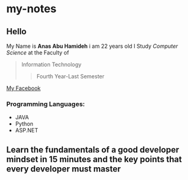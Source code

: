 # my-notes
## Hello
My Name is **Anas Abu Hamideh** i am 22 years old
I Study *Computer Science* at the Faculty of 
> Information Technology
>> Fourth Year-Last Semester 

[My Facebook](https://web.facebook.com/anas.abuhamida)
### Programming Languages:
- JAVA
- Python
- ASP.NET

## Learn the fundamentals of a good developer mindset in 15 minutes and the key points that every developer must master